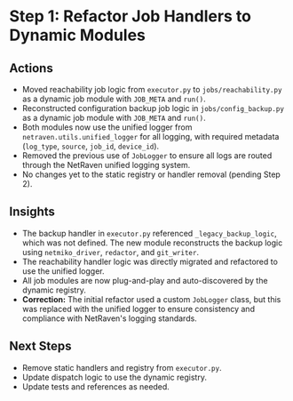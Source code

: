 # Step 1: Refactor Job Handlers to Dynamic Modules

## Actions
- Moved reachability job logic from `executor.py` to `jobs/reachability.py` as a dynamic job module with `JOB_META` and `run()`.
- Reconstructed configuration backup job logic in `jobs/config_backup.py` as a dynamic job module with `JOB_META` and `run()`.
- Both modules now use the unified logger from `netraven.utils.unified_logger` for all logging, with required metadata (`log_type`, `source`, `job_id`, `device_id`).
- Removed the previous use of `JobLogger` to ensure all logs are routed through the NetRaven unified logging system.
- No changes yet to the static registry or handler removal (pending Step 2).

## Insights
- The backup handler in `executor.py` referenced `_legacy_backup_logic`, which was not defined. The new module reconstructs the backup logic using `netmiko_driver`, `redactor`, and `git_writer`.
- The reachability handler logic was directly migrated and refactored to use the unified logger.
- All job modules are now plug-and-play and auto-discovered by the dynamic registry.
- **Correction:** The initial refactor used a custom `JobLogger` class, but this was replaced with the unified logger to ensure consistency and compliance with NetRaven's logging standards.

## Next Steps
- Remove static handlers and registry from `executor.py`.
- Update dispatch logic to use the dynamic registry.
- Update tests and references as needed. 